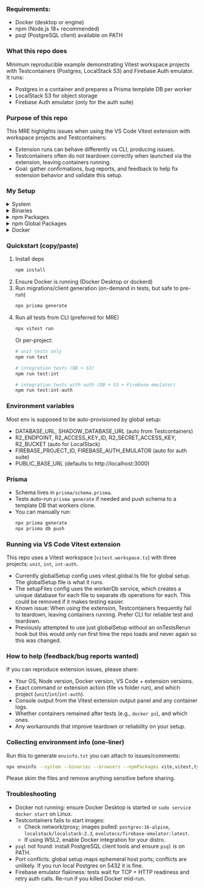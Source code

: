 ### Requirements:
- Docker (desktop or engine)
- npm (Node.js 18+ recommended)
- psql (PostgreSQL client) available on PATH

### What this repo does
Minimum reproducible example demonstrating Vitest workspace projects with Testcontainers (Postgres, LocalStack S3) and Firebase Auth emulator. It runs:
- Postgres in a container and prepares a Prisma template DB per worker
- LocalStack S3 for object storage
- Firebase Auth emulator (only for the auth suite)

### Purpose of this repo
This MRE highlights issues when using the VS Code Vitest extension with workspace projects and Testcontainers:
- Extension runs can behave differently vs CLI, producing issues.
- Testcontainers often do not teardown correctly when launched via the extension, leaving containers running.
- Goal: gather confirmations, bug reports, and feedback to help fix extension behavior and validate this setup.

### My Setup

<details>
  <summary>System</summary>

  - **OS:** Linux 5.15 Ubuntu 20.04 LTS (Focal Fossa)
  - **CPU:** (16) x64 AMD Ryzen 7 5800X 8-Core Processor
  - **Memory:** 9.83 GB / 15.58 GB
  - **Container:** Yes
  - **Shell:** 5.8 - /usr/bin/zsh

</details>

<details>
  <summary>Binaries</summary>

  - **Node:** 24.7.0 
  - **npm:** 11.5.1 
  - **pnpm:** 9.12.3

</details>

<details>
  <summary>npm Packages</summary>

  - **@prisma/client:** ^6.17.1 → 6.17.1 
  - **prisma:** ^6.14.0 → 6.17.1 
  - **typescript:** ^5.6.3 → 5.9.3 
  - **vitest:** ^3.2.4 → 3.2.4 

</details>

<details>
  <summary>npm Global Packages</summary>

  - **corepack:** 0.34.0
  - **npm:** 11.5.1

</details>


<details>
  <summary>Docker</summary>

  - **Client:**
    - Version: 27.2.0
    - API version: 1.47
    - Go version: go1.21.13
    - Git commit: 3ab4256
    - Built: Tue Aug 27 14:14:20 2024
    - OS/Arch: linux/amd64
    - Context: default

  - **Server:** Docker Desktop
    - Engine:
      - Version: 27.2.0
      - API version: 1.47 (min 1.24)
      - Go version: go1.21.13
      - Git commit: 3ab5c7d
      - Built: Tue Aug 27 14:15:15 2024
      - OS/Arch: linux/amd64
      - Experimental: false
    - containerd:
      - Version: 1.7.20
      - Git commit: 8fc6bcff51318944179630522a095cc9dbf9f353
    - runc:
      - Version: 1.1.13
      - Git commit: v1.1.13-0-g58aa920
    - docker-init:
      - Version: 0.19.0
      - Git commit: de40ad0

  - **Images:**
    - postgres: 16-alpine
    - evolutecx/firebase-emulator: latest
    - localstack/localstack: 2.3

</details>



### Quickstart (copy/paste)
1. Install deps
   ```bash
   npm install
   ```
2. Ensure Docker is running (Docker Desktop or dockerd)
3. Run migrations/client generation (on-demand in tests, but safe to pre-run)
   ```bash
   npx prisma generate
   ```
4. Run all tests from CLI (preferred for MRE)
   ```bash
   npx vitest run
   ```
   Or per-project:
   ```bash
   # unit tests only
   npm run test
   
   # integration tests (DB + S3)
   npm run test:int
   
   # integration tests with auth (DB + S3 + Firebase emulator)
   npm run test:int-auth
   ```

### Environment variables
Most env is supposed to be auto-provisioned by global setup:
- DATABASE_URL, SHADOW_DATABASE_URL (auto from Testcontainers)
- R2_ENDPOINT, R2_ACCESS_KEY_ID, R2_SECRET_ACCESS_KEY, R2_BUCKET (auto for LocalStack)
- FIREBASE_PROJECT_ID, FIREBASE_AUTH_EMULATOR (auto for auth suite)
- PUBLIC_BASE_URL (defaults to http://localhost:3000)

### Prisma
- Schema lives in `prisma/schema.prisma`.
- Tests auto-run `prisma generate` if needed and push schema to a template DB that workers clone.
- You can manually run:
  ```bash
  npx prisma generate
  npx prisma db push
  ```

### Running via VS Code Vitest extension
This repo uses a Vitest workspace (`vitest.workspace.ts`) with three projects: `unit`, `int`, `int-auth`.
- Currently globalSetup config uses vitest.global.ts file for global setup. The globalSetup file is what it runs.
- The setupFiles config uses the workerDb service, which creates a unique database for each file to separate db operations for each. This could be removed if it makes testing easier.
- Known issue: When using the extension, Testcontainers frequently fail to teardown, leaving containers running. Prefer CLI for reliable test and teardown.
- Previously attempted to use just globalSetup without an onTestsRerun hook but this would only run first time the repo loads and never again so this was changed.

### How to help (feedback/bug reports wanted)
If you can reproduce extension issues, please share:
- Your OS, Node version, Docker version, VS Code + extension versions.
- Exact command or extension action (file vs folder run), and which project (`unit`/`int`/`int-auth`).
- Console output from the Vitest extension output panel and any container logs.
- Whether containers remained after tests (e.g., `docker ps`), and which ones.
- Any workarounds that improve teardown or reliability on your setup.

### Collecting environment info (one-liner)
Run this to generate `envinfo.txt` you can attach to issues/comments:
```bash
npx envinfo --system --binaries --browsers --npmPackages vite,vitest,typescript,prisma,@prisma/client --npmGlobalPackages > envinfo.txt
```
Please skim the files and remove anything sensitive before sharing.

### Troubleshooting
- Docker not running: ensure Docker Desktop is started or `sudo service docker start` on Linux.
- Testcontainers fails to start images:
  - Check network/proxy; images pulled: `postgres:16-alpine`, `localstack/localstack:2.3`, `evolutecx/firebase-emulator:latest`.
  - If using WSL2, enable Docker integration for your distro.
- `psql` not found: install PostgreSQL client tools and ensure `psql` is on PATH.
- Port conflicts: global setup maps ephemeral host ports; conflicts are unlikely. If you run local Postgres on 5432 it is fine.
- Firebase emulator flakiness: tests wait for TCP + HTTP readiness and retry auth calls. Re-run if you killed Docker mid-run.



